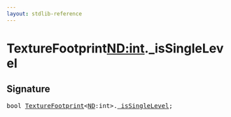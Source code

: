```yaml
---
layout: stdlib-reference
---
```


# TextureFootprint<ND:int>._isSingleLevel

## Signature
<pre>
<span class="code_keyword">bool</span> <a href="/stdlib-reference/types/texturefootprint-07/index" class="code_type">TextureFootprint</a>&lt;<a href="/stdlib-reference/types/texturefootprint-07/index#decl-ND" class="code_var">ND</a>:<span class="code_keyword">int</span>&gt;.<a href="/stdlib-reference/types/texturefootprint-07/0issinglelevel-039" class="code_var">_isSingleLevel</a>;
</pre>

